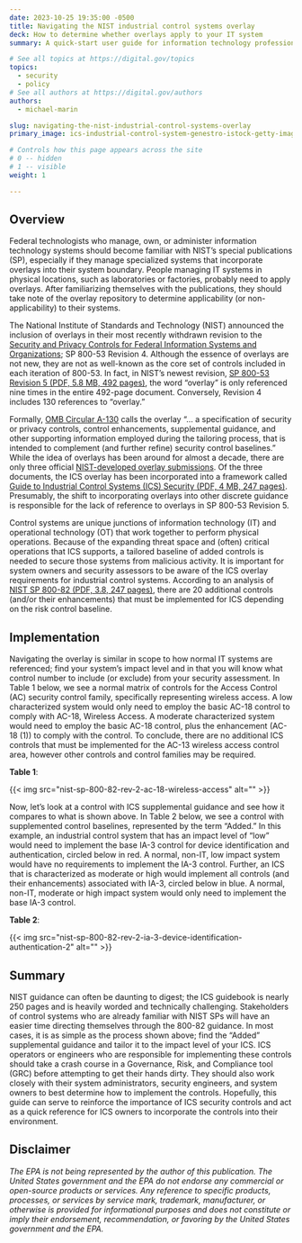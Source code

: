 ```yaml
---
date: 2023-10-25 19:35:00 -0500
title: Navigating the NIST industrial control systems overlay
deck: How to determine whether overlays apply to your IT system
summary: A quick-start user guide for information technology professionals to begin using overlays as a part of their regular security assessments.

# See all topics at https://digital.gov/topics
topics:
  - security
  - policy
# See all authors at https://digital.gov/authors
authors:
  - michael-marin

slug: navigating-the-nist-industrial-control-systems-overlay
primary_image: ics-industrial-control-system-genestro-istock-getty-images-1414920594

# Controls how this page appears across the site
# 0 -- hidden
# 1 -- visible
weight: 1

---
```


## Overview

Federal technologists who manage, own, or administer information technology systems should become familiar with NIST’s special publications (SP), especially if they manage specialized systems that incorporate overlays into their system boundary. People managing IT systems in physical locations, such as laboratories or factories, probably need to apply overlays. After familiarizing themselves with the publications, they should take note of the overlay repository to determine applicability (or non-applicability) to their systems.

The National Institute of Standards and Technology (NIST) announced the inclusion of overlays in their most recently withdrawn revision to the [Security and Privacy Controls for Federal Information Systems and Organizations](https://digital.gov/resources/an-introduction-to-security-and-privacy-controls/); SP 800-53 Revision 4. Although the essence of overlays are not new, they are not as well-known as the core set of controls included in each iteration of 800-53. In fact, in NIST’s newest revision, [SP 800-53 Revision 5 (PDF, 5.8 MB, 492 pages)](https://nvlpubs.nist.gov/nistpubs/SpecialPublications/NIST.SP.800-53r5.pdf), the word “overlay” is only referenced nine times in the entire 492-page document. Conversely, Revision 4 includes 130 references to “overlay.”

Formally, [OMB Circular A-130](https://obamawhitehouse.archives.gov/sites/default/files/omb/assets/OMB/circulars/a130/a130revised.pdf) calls the overlay “… a specification of security or privacy controls, control enhancements, supplemental guidance, and other supporting information employed during the tailoring process, that is intended to complement (and further refine) security control baselines.” While the idea of overlays has been around for almost a decade, there are only three official [NIST-developed overlay submissions](https://csrc.nist.gov/Projects/risk-management/sp800-53-controls/overlay-repository/nist-developed-overlay-submissions). Of the three documents, the ICS overlay has been incorporated into a framework called [Guide to Industrial Control Systems (ICS) Security (PDF, 4 MB, 247 pages)](https://nvlpubs.nist.gov/nistpubs/SpecialPublications/NIST.SP.800-82r2.pdf). Presumably, the shift to incorporating overlays into other discrete guidance is responsible for the lack of reference to overlays in SP 800-53 Revision 5.

Control systems are unique junctions of information technology (IT) and operational technology (OT) that work together to perform physical operations. Because of the expanding threat space and (often) critical operations that ICS supports, a tailored baseline of added controls is needed to secure those systems from malicious activity. It is important for system owners and security assessors to be aware of the ICS overlay requirements for industrial control systems. According to an analysis of [NIST SP 800-82 (PDF, 3.8, 247 pages)](https://nvlpubs.nist.gov/nistpubs/specialpublications/nist.sp.800-82r2.pdf), there are 20 additional controls (and/or their enhancements) that must be implemented for ICS depending on the risk control baseline.

## Implementation

Navigating the overlay is similar in scope to how normal IT systems are referenced; find your system’s impact level and in that you will know what control number to include (or exclude) from your security assessment. In Table 1 below, we see a normal matrix of controls for the Access Control (AC) security control family, specifically representing wireless access. A low characterized system would only need to employ the basic AC-18 control to comply with AC-18, Wireless Access. A moderate characterized system would need to employ the basic AC-18 control, plus the enhancement (AC-18 (1)) to comply with the control. To conclude, there are no additional ICS controls that must be implemented for the AC-13 wireless access control area, however other controls and control families may be required.

**Table 1**:

{{< img src="nist-sp-800-82-rev-2-ac-18-wireless-access" alt="" >}}

Now, let’s look at a control with ICS supplemental guidance and see how it compares to what is shown above. In Table 2 below, we see a control with supplemented control baselines, represented by the term “Added.” In this example, an industrial control system that has an impact level of “low” would need to implement the base IA-3 control for device identification and authentication, circled below in red. A normal, non-IT, low impact system would have no requirements to implement the IA-3 control. Further, an ICS that is characterized as moderate or high would implement all controls (and their enhancements) associated with IA-3, circled below in blue. A normal, non-IT, moderate or high impact system would only need to implement the base IA-3 control.

**Table 2**:

{{< img src="nist-sp-800-82-rev-2-ia-3-device-identification-authentication-2" alt="" >}}

## Summary

NIST guidance can often be daunting to digest; the ICS guidebook is nearly 250 pages and is heavily worded and technically challenging. Stakeholders of control systems who are already familiar with NIST SPs will have an easier time directing themselves through the 800-82 guidance. In most cases, it is as simple as the process shown above; find the “Added” supplemental guidance and tailor it to the impact level of your ICS. ICS operators or engineers who are responsible for implementing these controls should take a crash course in a Governance, Risk, and Compliance tool (GRC) before attempting to get their hands dirty. They should also work closely with their system administrators, security engineers, and system owners to best determine how to implement the controls. Hopefully, this guide can serve to reinforce the importance of ICS security controls and act as a quick reference for ICS owners to incorporate the controls into their environment.

## Disclaimer

*The EPA is not being represented by the author of this publication. The United States government and the EPA do not endorse any commercial or open-source products or services. Any reference to specific products, processes, or services by service mark, trademark, manufacturer, or otherwise is provided for informational purposes and does not constitute or imply their endorsement, recommendation, or favoring by the United States government and the EPA.*
